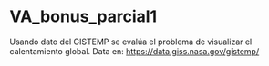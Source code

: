 # VA_bonus_parcial1
Usando dato del GISTEMP se evalúa el problema de visualizar el calentamiento global. Data en: https://data.giss.nasa.gov/gistemp/
